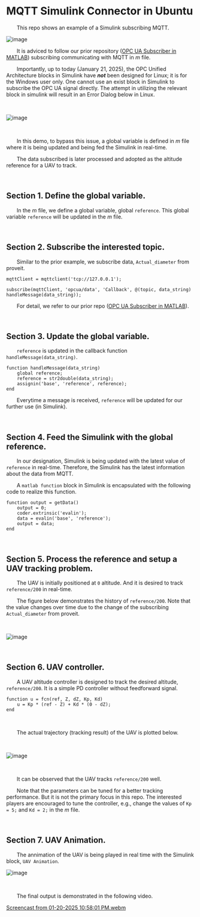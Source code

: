 # MQTT Simulink Connector in Ubuntu

&emsp;&emsp;This repo shows an example of a Simulink subscribing MQTT.   

![image](https://github.com/user-attachments/assets/507d8cfa-a170-49d7-a5cf-b530244aa27a)


&emsp;&emsp;It is adviced to follow our prior repository ([OPC UA Subscriber in MATLAB](https://github.com/HansOersted/diameter_subscriber)) subscribing communicating with MQTT in *m* file.  
  
&emsp;&emsp;Importantly, up to today (January 21, 2025), the OPC Unified Architecture blocks in Simulink have ***not*** been designed for Linux; it is for the Windows user only. One cannot use an exist block in Simulink to subscribe the OPC UA signal directly. The attempt in utilizing the relevant block in simulink will result in an Error Dialog below in Linux.

<br>

![image](https://github.com/user-attachments/assets/4d3dabfa-5e96-4b67-8940-1e58e9a8ca83)

<br>

&emsp;&emsp;In this demo, to bypass this issue, a global variable is defined in *m* file where it is being updated and being fed the Simulink in real-time.

&emsp;&emsp;The data subscribed is later processed and adopted as the altitude reference for a UAV to track. 

<br>

## Section 1. Define the global variable.

&emsp;&emsp;In the *m* file, we define a global variable, global `reference`. This global variable `reference` will be updated in the *m* file.  

<br>

## Section 2. Subscribe the interested topic.  

&emsp;&emsp;Similar to the prior example, we subscribe data, `Actual_diameter` from proveit.  

```
mqttClient = mqttclient('tcp://127.0.0.1');

subscribe(mqttClient, 'opcua/data', 'Callback', @(topic, data_string) handleMessage(data_string));  
```

&emsp;&emsp;For detail, we refer to our prior repo ([OPC UA Subscriber in MATLAB](https://github.com/HansOersted/diameter_subscriber)).

<br>

## Section 3. Update the global variable.  

&emsp;&emsp;`reference` is updated in the callback function `handleMessage(data_string)`.  

```
function handleMessage(data_string)
    global reference;
    reference = str2double(data_string);
    assignin('base', 'reference', reference);
end
```

&emsp;&emsp;Everytime a message is received, `reference` will be updated for our further use (in Simulink).


<br>

## Section 4. Feed the Simulink with the global reference.  

&emsp;&emsp;In our designation, Simulink is being updated with the latest value of `reference` in real-time. Therefore, the Simulink has the latest information about the data from MQTT.

&emsp;&emsp;A `matlab function` block in Simulink is encapsulated with the following code to realize this function.


```
function output = getData()
    output = 0;
    coder.extrinsic('evalin');
    data = evalin('base', 'reference');
    output = data;
end
```

<br>

## Section 5. Process the reference and setup a UAV tracking problem.  

&emsp;&emsp;The UAV is initially positioned at `0` altitude. And it is desired to track `reference/200` in real-time.  

&emsp;&emsp;The figure below demonstrates the history of `reference/200`. Note that the value changes over time due to the change of the subscribing `Actual_diameter` from proveit.  

<br>

![image](https://github.com/user-attachments/assets/5c9f344b-aa93-453b-a3b1-566388f24b2a)

<br>

## Section 6. UAV controller.  

&emsp;&emsp;A UAV altitude controller is designed to track the desired altitude, `reference/200`. It is a simple PD controller without feedforward signal.  

```
function u = fcn(ref, Z, dZ, Kp, Kd)
    u = Kp * (ref - Z) + Kd * (0 - dZ);
end
```
<br>

&emsp;&emsp;The actual trajectory (tracking result) of the UAV is plotted below.  

<br>

![image](https://github.com/user-attachments/assets/53033f21-3bc9-4ba9-8d49-252254fe5671)   

<br>

&emsp;&emsp;It can be observed that the UAV tracks `reference/200` well.

&emsp;&emsp;Note that the parameters can be tuned for a better tracking performance. But it is not the primary focus in this repo. The interested players are encouraged to tune the controller, e.g., change the values of `Kp = 5;` and `Kd = 2;` in the *m* file.  

<br>

## Section 7. UAV Animation.  

&emsp;&emsp;The annimation of the UAV is being played in real time with the Simulink block, `UAV Animation`. 

![image](https://github.com/user-attachments/assets/534d4305-2926-4d12-a9cd-50889eb828be)

<br>

&emsp;&emsp;The final output is demonstrated in the following video.  


[Screencast from 01-20-2025 10:58:01 PM.webm](https://github.com/user-attachments/assets/c9517d8e-3ab3-49d1-897e-3e3f16473c4f)
